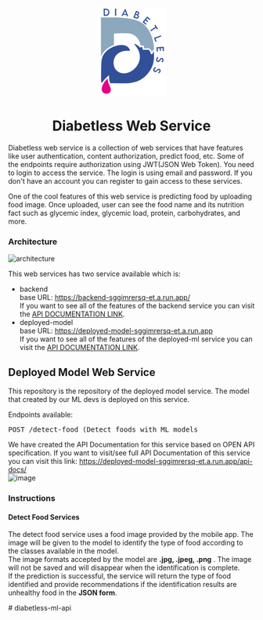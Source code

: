 <p align="center">
  <img src="https://github.com/Diabetless/.github/blob/main/assets/Diabetless%20Logo.png" alt="Konva logo" height="180" />
</p>

<h1 align="center">Diabetless Web Service</h1>

Diabetless web service is a collection of web services that have features like user authentication, content authorization, predict food, etc. Some of the endpoints require authorization using 
JWT(JSON Web Token). You need to login to access the service. The login is using email and password. If you don't have an account you can register to gain access to these services.

One of the cool features of this web service is predicting food by uploading food image. Once uploaded, user can see the food name and its nutrition fact such as glycemic index, glycemic load, protein,
carbohydrates, and more.

<h3>Architecture</h3>

![architecture](https://github.com/Diabetless/ML-Deployment/assets/101824833/e6ee50e0-5ba0-4b4b-8e1c-c4b3c8cc88d9)

This web services has two service available which is:
- backend
  <br/> base URL: https://backend-sggimrersq-et.a.run.app/
  <br/>If you want to see all of the features of the backend service you can visit the <a href="https://backend-sggimrersq-et.a.run.app/api-docs/">API DOCUMENTATION LINK</a>.
- deployed-model
  <br/> base URL: https://deployed-model-sggimrersq-et.a.run.app
  <br/>If you want to see all of the features of the deployed-ml service you can visit the <a href="https://deployed-model-sggimrersq-et.a.run.app/api-docs">API DOCUMENTATION LINK</a>.

<h2>Deployed Model Web Service</h2>

This repository is the repository of the deployed model service. The model that created by our ML devs is deployed on this service.

Endpoints available:
<pre>POST /detect-food (Detect foods with ML models</pre>

We have created the API Documentation for this service based on OPEN API specification. If you want to visit/see full API Documentation of this service you can visit this link: https://deployed-model-sggimrersq-et.a.run.app/api-docs/
<br/>
![image](https://github.com/Diabetless/ML-Deployment/assets/101824833/e5156c67-a9ef-4494-ae8c-f4de4f09107b)


<h3>Instructions</h3>
<h4>Detect Food Services</h4>
The detect food service uses a food image provided by the mobile app. The image will be given to the model to identify the type of food according to the classes available in the model. <br>
The image formats accepted by the model are <strong>.jpg, .jpeg, .png</strong> . The image will not be saved and will disappear when the identification is complete. <br>
If the prediction is successful, the service will return the type of food identified and provide recommendations if the identification results are unhealthy food in the <strong>JSON form</strong>.

#   d i a b e t l e s s - m l - a p i 
 
 